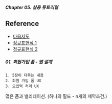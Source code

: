 ##### Chapter 05. 실용 튜토리얼

## Reference

- [다음지도](https://postcode.map.daum.net/guide)
- [정규표현식 1](https://www.slideshare.net/ibare/ss-39274621)
- [정규표현식 2](https://regexr.com)

##### 01. 회원가입 폼 - 앱 설계

```
1. 5장이 다루는 내용
2. 회원 가입 폼 UX
3. 오입력 처리 UX
```

많은 폼과 밸리데이션. (하나의 필드 - n개의 제약조건.)

